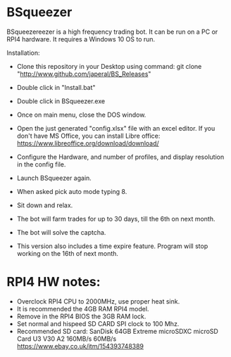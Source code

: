 # BSqueezer

BSqueezereezer is a high frequency trading bot.
It can be run on a PC or RPI4 hardware.
It requires a Windows 10 OS to run.


Installation:

- Clone this repository in your Desktop using command:
  git clone "http://www.github.com/japeral/BS_Releases"

- Double click in "Install.bat"

- Double click in BSqueezer.exe

- Once on main menu, close the DOS window.

- Open the just generated "config.xlsx" file with an excel editor.
  If you don't have MS Office, you can install Libre office: https://www.libreoffice.org/download/download/ 
  
- Configure the Hardware, and number of profiles, and display resolution in the config file.

- Launch BSqueezer again.

- When asked pick auto mode typing 8.

- Sit down and relax.

- The bot will farm trades for up to 30 days, till the 6th on next month.

- The bot will solve the captcha.

- This version also includes a time expire feature. Program will stop working on the 16th of next month.


# RPI4 HW notes:
- Overclock RPI4 CPU to 2000MHz, use proper heat sink.
- It is recommended the 4GB RAM RPI4 model.
- Remove in the RPI4 BIOS the 3GB  RAM lock.
- Set normal and hispeed SD CARD SPI clock to 100 Mhz.
- Recommended SD card:
  SanDisk 64GB Extreme microSDXC microSD Card U3 V30 A2 160MB/s 60MB/s
  https://www.ebay.co.uk/itm/154393748389  
  



